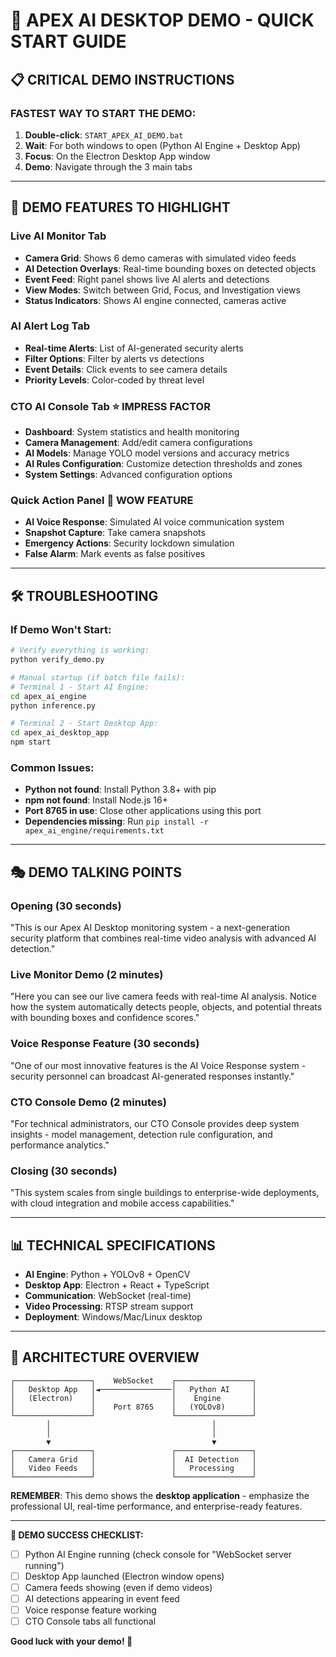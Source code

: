 # 🚀 APEX AI DESKTOP DEMO - QUICK START GUIDE

## 📋 CRITICAL DEMO INSTRUCTIONS

### **FASTEST WAY TO START THE DEMO:**

1. **Double-click**: `START_APEX_AI_DEMO.bat`
2. **Wait**: For both windows to open (Python AI Engine + Desktop App)
3. **Focus**: On the Electron Desktop App window
4. **Demo**: Navigate through the 3 main tabs

---

## 🎯 DEMO FEATURES TO HIGHLIGHT

### **Live AI Monitor Tab**
- **Camera Grid**: Shows 6 demo cameras with simulated video feeds
- **AI Detection Overlays**: Real-time bounding boxes on detected objects
- **Event Feed**: Right panel shows live AI alerts and detections
- **View Modes**: Switch between Grid, Focus, and Investigation views
- **Status Indicators**: Shows AI engine connected, cameras active

### **AI Alert Log Tab**
- **Real-time Alerts**: List of AI-generated security alerts
- **Filter Options**: Filter by alerts vs detections
- **Event Details**: Click events to see camera details
- **Priority Levels**: Color-coded by threat level

### **CTO AI Console Tab** ⭐ **IMPRESS FACTOR**
- **Dashboard**: System statistics and health monitoring
- **Camera Management**: Add/edit camera configurations
- **AI Models**: Manage YOLO model versions and accuracy metrics
- **AI Rules Configuration**: Customize detection thresholds and zones
- **System Settings**: Advanced configuration options

### **Quick Action Panel** 🎤 **WOW FEATURE**
- **AI Voice Response**: Simulated AI voice communication system
- **Snapshot Capture**: Take camera snapshots
- **Emergency Actions**: Security lockdown simulation
- **False Alarm**: Mark events as false positives

---

## 🛠️ TROUBLESHOOTING

### **If Demo Won't Start:**
```bash
# Verify everything is working:
python verify_demo.py

# Manual startup (if batch file fails):
# Terminal 1 - Start AI Engine:
cd apex_ai_engine
python inference.py

# Terminal 2 - Start Desktop App:
cd apex_ai_desktop_app
npm start
```

### **Common Issues:**
- **Python not found**: Install Python 3.8+ with pip
- **npm not found**: Install Node.js 16+
- **Port 8765 in use**: Close other applications using this port
- **Dependencies missing**: Run `pip install -r apex_ai_engine/requirements.txt`

---

## 🎭 DEMO TALKING POINTS

### **Opening (30 seconds)**
"This is our Apex AI Desktop monitoring system - a next-generation security platform that combines real-time video analysis with advanced AI detection."

### **Live Monitor Demo (2 minutes)**
"Here you can see our live camera feeds with real-time AI analysis. Notice how the system automatically detects people, objects, and potential threats with bounding boxes and confidence scores."

### **Voice Response Feature (30 seconds)**
"One of our most innovative features is the AI Voice Response system - security personnel can broadcast AI-generated responses instantly."

### **CTO Console Demo (2 minutes)**
"For technical administrators, our CTO Console provides deep system insights - model management, detection rule configuration, and performance analytics."

### **Closing (30 seconds)**
"This system scales from single buildings to enterprise-wide deployments, with cloud integration and mobile access capabilities."

---

## 📊 TECHNICAL SPECIFICATIONS

- **AI Engine**: Python + YOLOv8 + OpenCV
- **Desktop App**: Electron + React + TypeScript
- **Communication**: WebSocket (real-time)
- **Video Processing**: RTSP stream support
- **Deployment**: Windows/Mac/Linux desktop

---

## 🔧 ARCHITECTURE OVERVIEW

```
┌─────────────────┐    WebSocket    ┌─────────────────┐
│   Desktop App   │◄────────────────│   Python AI     │
│   (Electron)    │                 │    Engine       │
│                 │    Port 8765    │   (YOLOv8)      │
└─────────────────┘                 └─────────────────┘
        │                                    │
        │                                    │
        ▼                                    ▼
┌─────────────────┐                 ┌─────────────────┐
│   Camera Grid   │                 │  AI Detection   │
│   Video Feeds   │                 │   Processing    │
└─────────────────┘                 └─────────────────┘
```

**REMEMBER**: This demo shows the **desktop application** - emphasize the professional UI, real-time performance, and enterprise-ready features.

---

**🚨 DEMO SUCCESS CHECKLIST:**
- [ ] Python AI Engine running (check console for "WebSocket server running")
- [ ] Desktop App launched (Electron window opens)
- [ ] Camera feeds showing (even if demo videos)
- [ ] AI detections appearing in event feed
- [ ] Voice response feature working
- [ ] CTO Console tabs all functional

**Good luck with your demo! 🎉**
